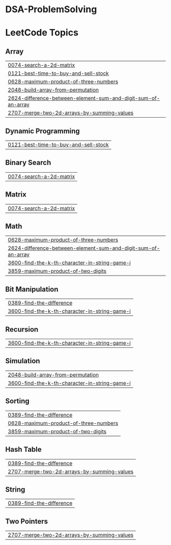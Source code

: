 # DSA-ProblemSolving
<!---LeetCode Topics Start-->
# LeetCode Topics
## Array
|  |
| ------- |
| [0074-search-a-2d-matrix](https://github.com/Gopal7715/DSA-ProblemSolving/tree/master/0074-search-a-2d-matrix) |
| [0121-best-time-to-buy-and-sell-stock](https://github.com/Gopal7715/DSA-ProblemSolving/tree/master/0121-best-time-to-buy-and-sell-stock) |
| [0628-maximum-product-of-three-numbers](https://github.com/Gopal7715/DSA-ProblemSolving/tree/master/0628-maximum-product-of-three-numbers) |
| [2048-build-array-from-permutation](https://github.com/Gopal7715/DSA-ProblemSolving/tree/master/2048-build-array-from-permutation) |
| [2624-difference-between-element-sum-and-digit-sum-of-an-array](https://github.com/Gopal7715/DSA-ProblemSolving/tree/master/2624-difference-between-element-sum-and-digit-sum-of-an-array) |
| [2707-merge-two-2d-arrays-by-summing-values](https://github.com/Gopal7715/DSA-ProblemSolving/tree/master/2707-merge-two-2d-arrays-by-summing-values) |
## Dynamic Programming
|  |
| ------- |
| [0121-best-time-to-buy-and-sell-stock](https://github.com/Gopal7715/DSA-ProblemSolving/tree/master/0121-best-time-to-buy-and-sell-stock) |
## Binary Search
|  |
| ------- |
| [0074-search-a-2d-matrix](https://github.com/Gopal7715/DSA-ProblemSolving/tree/master/0074-search-a-2d-matrix) |
## Matrix
|  |
| ------- |
| [0074-search-a-2d-matrix](https://github.com/Gopal7715/DSA-ProblemSolving/tree/master/0074-search-a-2d-matrix) |
## Math
|  |
| ------- |
| [0628-maximum-product-of-three-numbers](https://github.com/Gopal7715/DSA-ProblemSolving/tree/master/0628-maximum-product-of-three-numbers) |
| [2624-difference-between-element-sum-and-digit-sum-of-an-array](https://github.com/Gopal7715/DSA-ProblemSolving/tree/master/2624-difference-between-element-sum-and-digit-sum-of-an-array) |
| [3600-find-the-k-th-character-in-string-game-i](https://github.com/Gopal7715/DSA-ProblemSolving/tree/master/3600-find-the-k-th-character-in-string-game-i) |
| [3859-maximum-product-of-two-digits](https://github.com/Gopal7715/DSA-ProblemSolving/tree/master/3859-maximum-product-of-two-digits) |
## Bit Manipulation
|  |
| ------- |
| [0389-find-the-difference](https://github.com/Gopal7715/DSA-ProblemSolving/tree/master/0389-find-the-difference) |
| [3600-find-the-k-th-character-in-string-game-i](https://github.com/Gopal7715/DSA-ProblemSolving/tree/master/3600-find-the-k-th-character-in-string-game-i) |
## Recursion
|  |
| ------- |
| [3600-find-the-k-th-character-in-string-game-i](https://github.com/Gopal7715/DSA-ProblemSolving/tree/master/3600-find-the-k-th-character-in-string-game-i) |
## Simulation
|  |
| ------- |
| [2048-build-array-from-permutation](https://github.com/Gopal7715/DSA-ProblemSolving/tree/master/2048-build-array-from-permutation) |
| [3600-find-the-k-th-character-in-string-game-i](https://github.com/Gopal7715/DSA-ProblemSolving/tree/master/3600-find-the-k-th-character-in-string-game-i) |
## Sorting
|  |
| ------- |
| [0389-find-the-difference](https://github.com/Gopal7715/DSA-ProblemSolving/tree/master/0389-find-the-difference) |
| [0628-maximum-product-of-three-numbers](https://github.com/Gopal7715/DSA-ProblemSolving/tree/master/0628-maximum-product-of-three-numbers) |
| [3859-maximum-product-of-two-digits](https://github.com/Gopal7715/DSA-ProblemSolving/tree/master/3859-maximum-product-of-two-digits) |
## Hash Table
|  |
| ------- |
| [0389-find-the-difference](https://github.com/Gopal7715/DSA-ProblemSolving/tree/master/0389-find-the-difference) |
| [2707-merge-two-2d-arrays-by-summing-values](https://github.com/Gopal7715/DSA-ProblemSolving/tree/master/2707-merge-two-2d-arrays-by-summing-values) |
## String
|  |
| ------- |
| [0389-find-the-difference](https://github.com/Gopal7715/DSA-ProblemSolving/tree/master/0389-find-the-difference) |
## Two Pointers
|  |
| ------- |
| [2707-merge-two-2d-arrays-by-summing-values](https://github.com/Gopal7715/DSA-ProblemSolving/tree/master/2707-merge-two-2d-arrays-by-summing-values) |
<!---LeetCode Topics End-->